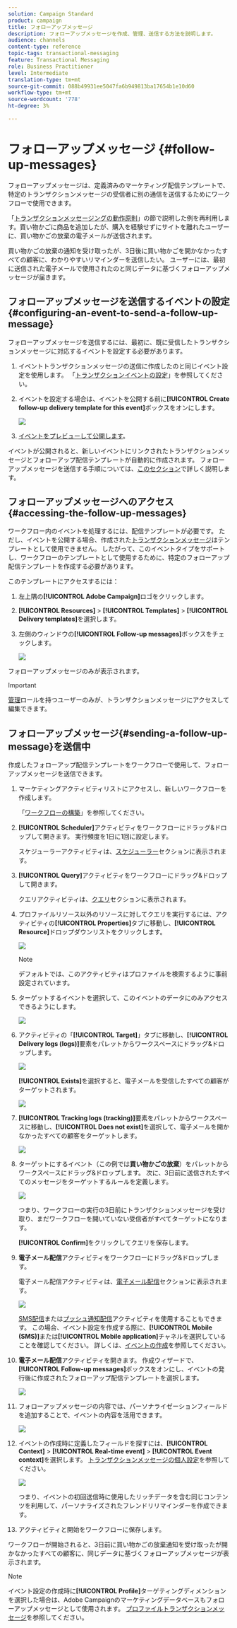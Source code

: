 ```yaml
---
solution: Campaign Standard
product: campaign
title: フォローアップメッセージ
description: フォローアップメッセージを作成、管理、送信する方法を説明します。
audience: channels
content-type: reference
topic-tags: transactional-messaging
feature: Transactional Messaging
role: Business Practitioner
level: Intermediate
translation-type: tm+mt
source-git-commit: 088b49931ee5047fa6b949813ba17654b1e10d60
workflow-type: tm+mt
source-wordcount: '778'
ht-degree: 3%

---
```



# フォローアップメッセージ {#follow-up-messages}

フォローアップメッセージは、定義済みのマーケティング配信テンプレートで、特定のトランザクションメッセージの受信者に別の通信を送信するためにワークフローで使用できます。

「[トランザクションメッセージングの動作原則](../../channels/using/getting-started-with-transactional-msg.md#transactional-messaging-operating-principle)」の節で説明した例を再利用します。買い物かごに商品を追加したが、購入を経験せずにサイトを離れたユーザーに、買い物かごの放棄の電子メールが送信されます。

買い物かごの放棄の通知を受け取ったが、3日後に買い物かごを開かなかったすべての顧客に、わかりやすいリマインダーを送信したい。 ユーザーには、最初に送信された電子メールで使用されたのと同じデータに基づくフォローアップメッセージが届きます。

## フォローアップメッセージを送信するイベントの設定{#configuring-an-event-to-send-a-follow-up-message}

フォローアップメッセージを送信するには、最初に、既に受信したトランザクションメッセージに対応するイベントを設定する必要があります。

1. イベントトランザクションメッセージの送信に作成したのと同じイベント設定を使用します。 「[トランザクションイベントの設定](../../channels/using/configuring-transactional-event.md)」を参照してください。
1. イベントを設定する場合は、イベントを公開する前に&#x200B;**[!UICONTROL Create follow-up delivery template for this event]**&#x200B;ボックスをオンにします。

   ![](assets/message-center_follow-up-checkbox.png)

1. [イベントをプレビューして公開します](../../channels/using/publishing-transactional-event.md#previewing-and-publishing-the-event)。

イベントが公開されると、新しいイベントにリンクされたトランザクションメッセージとフォローアップ配信テンプレートが自動的に作成されます。 フォローアップメッセージを送信する手順については、[このセクション](#sending-a-follow-up-message)で詳しく説明します。

## フォローアップメッセージへのアクセス{#accessing-the-follow-up-messages}

ワークフロー内のイベントを処理するには、配信テンプレートが必要です。 ただし、イベントを公開する場合、作成された[トランザクションメッセージ](../../channels/using/editing-transactional-message.md)はテンプレートとして使用できません。 したがって、このイベントタイプをサポートし、ワークフローのテンプレートとして使用するために、特定のフォローアップ配信テンプレートを作成する必要があります。

このテンプレートにアクセスするには：

1. 左上隅の&#x200B;**[!UICONTROL Adobe Campaign]**&#x200B;ロゴをクリックします。
1. **[!UICONTROL Resources]** > **[!UICONTROL Templates]** > **[!UICONTROL Delivery templates]**&#x200B;を選択します。
1. 左側のウィンドウの&#x200B;**[!UICONTROL Follow-up messages]**&#x200B;ボックスをチェックします。

   ![](assets/message-center_follow-up-search.png)

フォローアップメッセージのみが表示されます。

>[!IMPORTANT]
>
>[管理](../../administration/using/users-management.md#functional-administrators)ロールを持つユーザーのみが、トランザクションメッセージにアクセスして編集できます。

## フォローアップメッセージ{#sending-a-follow-up-message}を送信中

作成したフォローアップ配信テンプレートをワークフローで使用して、フォローアップメッセージを送信できます。

<!--You need to set up a workflow targeting the event corresponding to the transactional message that was already received.-->

1. マーケティングアクティビティリストにアクセスし、新しいワークフローを作成します。

   「[ワークフローの構築](../../automating/using/building-a-workflow.md#creating-a-workflow)」を参照してください。

1. **[!UICONTROL Scheduler]**&#x200B;アクティビティをワークフローにドラッグ&amp;ドロップして開きます。 実行頻度を1日に1回に設定します。

   スケジューラーアクティビティは、[スケジューラー](../../automating/using/scheduler.md)セクションに表示されます。

1. **[!UICONTROL Query]**&#x200B;アクティビティをワークフローにドラッグ&amp;ドロップして開きます。

   クエリアクティビティは、[クエリ](../../automating/using/query.md)セクションに表示されます。

1. プロファイルリソース以外のリソースに対してクエリを実行するには、アクティビティの&#x200B;**[!UICONTROL Properties]**&#x200B;タブに移動し、**[!UICONTROL Resource]**&#x200B;ドロップダウンリストをクリックします。

   ![](assets/message-center_follow-up-query-properties.png)

   >[!NOTE]
   >
   >デフォルトでは、このアクティビティはプロファイルを検索するように事前設定されています。

1. ターゲットするイベントを選択して、このイベントのデータにのみアクセスできるようにします。

   ![](assets/message-center_follow-up-query-resource.png)

1. アクティビティの「**[!UICONTROL Target]**」タブに移動し、**[!UICONTROL Delivery logs (logs)]**&#x200B;要素をパレットからワークスペースにドラッグ&amp;ドロップします。

   ![](assets/message-center_follow-up-delivery-logs.png)

   **[!UICONTROL Exists]**&#x200B;を選択すると、電子メールを受信したすべての顧客がターゲットされます。

   ![](assets/message-center_follow-up-delivery-logs-exists.png)

1. **[!UICONTROL Tracking logs (tracking)]**&#x200B;要素をパレットからワークスペースに移動し、**[!UICONTROL Does not exist]**&#x200B;を選択して、電子メールを開かなかったすべての顧客をターゲットします。

   ![](assets/message-center_follow-up-delivery-and-tracking-logs.png)

1. ターゲットにするイベント（この例では&#x200B;**買い物かごの放棄**）をパレットからワークスペースにドラッグ&amp;ドロップします。 次に、3日前に送信されたすべてのメッセージをターゲットするルールを定義します。

   ![](assets/message-center_follow-up-created.png)

   つまり、ワークフローの実行の3日前にトランザクションメッセージを受け取り、まだワークフローを開いていない受信者がすべてターゲットになります。

   **[!UICONTROL Confirm]**&#x200B;をクリックしてクエリを保存します。

1. **電子メール配信**&#x200B;アクティビティをワークフローにドラッグ&amp;ドロップします。

   電子メール配信アクティビティは、[電子メール配信](../../automating/using/email-delivery.md)セクションに表示されます。

   ![](assets/message-center_follow-up-workflow.png)

   [SMS配信](../../automating/using/sms-delivery.md)または[プッシュ通知配信](../../automating/using/push-notification-delivery.md)アクティビティを使用することもできます。 この場合、イベント設定を作成する際に、**[!UICONTROL Mobile (SMS)]**&#x200B;または&#x200B;**[!UICONTROL Mobile application]**&#x200B;チャネルを選択していることを確認してください。 詳しくは、[イベントの作成](../../channels/using/configuring-transactional-event.md#creating-an-event)を参照してください。

1. **電子メール配信**&#x200B;アクティビティを開きます。 作成ウィザードで、**[!UICONTROL Follow-up messages]**&#x200B;ボックスをオンにし、イベントの発行後に作成されたフォローアップ配信テンプレートを選択します。

   ![](assets/message-center_follow-up-template.png)

1. フォローアップメッセージの内容では、パーソナライゼーションフィールドを追加することで、イベントの内容を活用できます。

   ![](assets/message-center_follow-up-content.png)

1. イベントの作成時に定義したフィールドを探すには、**[!UICONTROL Context]** > **[!UICONTROL Real-time event]** > **[!UICONTROL Event context]**&#x200B;を選択します。 [トランザクションメッセージの個人設定](../../channels/using/editing-transactional-message.md#personalizing-a-transactional-message)を参照してください。

   ![](assets/message-center_follow-up-personalization.png)

   つまり、イベントの初回送信時に使用したリッチデータを含む同じコンテンツを利用して、パーソナライズされたフレンドリリマインダーを作成できます。

1. アクティビティと開始をワークフローに保存します。

ワークフローが開始されると、3日前に買い物かごの放棄通知を受け取ったが開かなかったすべての顧客に、同じデータに基づくフォローアップメッセージが表示されます。

>[!NOTE]
>
>イベント設定の作成時に&#x200B;**[!UICONTROL Profile]**&#x200B;ターゲティングディメンションを選択した場合は、Adobe Campaignのマーケティングデータベースもフォローアップメッセージとして使用されます。 [プロファイルトランザクションメッセージ](../../channels/using/editing-transactional-message.md#profile-transactional-message-specificities)を参照してください。
